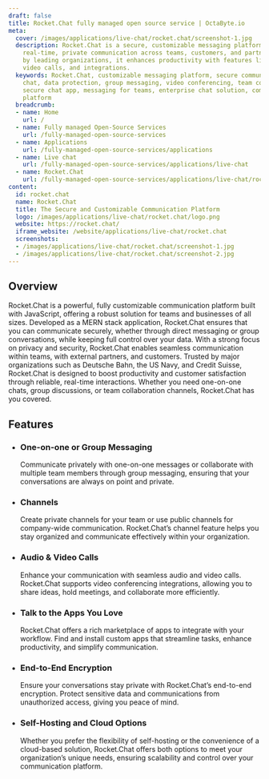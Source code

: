 ```yaml
---
draft: false
title: Rocket.Chat fully managed open source service | OctaByte.io
meta:
  cover: /images/applications/live-chat/rocket.chat/screenshot-1.jpg
  description: Rocket.Chat is a secure, customizable messaging platform that enables
    real-time, private communication across teams, customers, and partners. Trusted
    by leading organizations, it enhances productivity with features like group messaging,
    video calls, and integrations.
  keywords: Rocket.Chat, customizable messaging platform, secure communication, real-time
    chat, data protection, group messaging, video conferencing, team collaboration,
    secure chat app, messaging for teams, enterprise chat solution, communication
    platform
  breadcrumb:
  - name: Home
    url: /
  - name: Fully managed Open-Source Services
    url: /fully-managed-open-source-services
  - name: Applications
    url: /fully-managed-open-source-services/applications
  - name: Live chat
    url: /fully-managed-open-source-services/applications/live-chat
  - name: Rocket.Chat
    url: /fully-managed-open-source-services/applications/live-chat/rocket.chat
content:
  id: rocket.chat
  name: Rocket.Chat
  title: The Secure and Customizable Communication Platform
  logo: /images/applications/live-chat/rocket.chat/logo.png
  website: https://rocket.chat/
  iframe_website: /website/applications/live-chat/rocket.chat
  screenshots:
  - /images/applications/live-chat/rocket.chat/screenshot-1.jpg
  - /images/applications/live-chat/rocket.chat/screenshot-2.jpg
---
```


## Overview

Rocket.Chat is a powerful, fully customizable communication platform built with JavaScript, offering a robust solution for teams and businesses of all sizes. Developed as a MERN stack application, Rocket.Chat ensures that you can communicate securely, whether through direct messaging or group conversations, while keeping full control over your data. With a strong focus on privacy and security, Rocket.Chat enables seamless communication within teams, with external partners, and customers. Trusted by major organizations such as Deutsche Bahn, the US Navy, and Credit Suisse, Rocket.Chat is designed to boost productivity and customer satisfaction through reliable, real-time interactions. Whether you need one-on-one chats, group discussions, or team collaboration channels, Rocket.Chat has you covered.

## Features

- ### One-on-one or Group Messaging

  Communicate privately with one-on-one messages or collaborate with multiple team members through group messaging, ensuring that your conversations are always on point and private.

- ### Channels

  Create private channels for your team or use public channels for company-wide communication. Rocket.Chat’s channel feature helps you stay organized and communicate effectively within your organization.

- ### Audio & Video Calls

  Enhance your communication with seamless audio and video calls. Rocket.Chat supports video conferencing integrations, allowing you to share ideas, hold meetings, and collaborate more efficiently.

- ### Talk to the Apps You Love

  Rocket.Chat offers a rich marketplace of apps to integrate with your workflow. Find and install custom apps that streamline tasks, enhance productivity, and simplify communication.

- ### End-to-End Encryption

  Ensure your conversations stay private with Rocket.Chat’s end-to-end encryption. Protect sensitive data and communications from unauthorized access, giving you peace of mind.

- ### Self-Hosting and Cloud Options

  Whether you prefer the flexibility of self-hosting or the convenience of a cloud-based solution, Rocket.Chat offers both options to meet your organization’s unique needs, ensuring scalability and control over your communication platform.